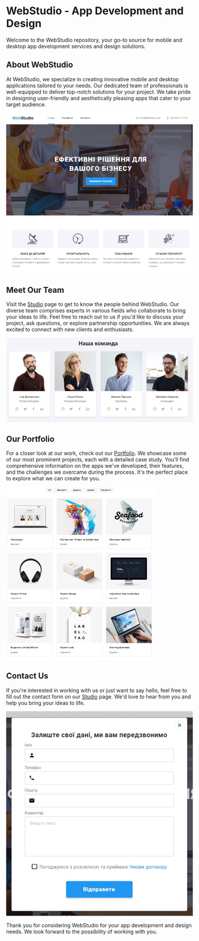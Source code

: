 # WebStudio - App Development and Design

Welcome to the WebStudio repository, your go-to source for mobile and desktop app development
services and design solutions.

## About WebStudio

At WebStudio, we specialize in creating innovative mobile and desktop applications tailored to your
needs. Our dedicated team of professionals is well-equipped to deliver top-notch solutions for your
project. We take pride in designing user-friendly and aesthetically pleasing apps that cater to your
target audience.

![Car Catalog](/images/photoForReadme/Studio.jpg)

## Meet Our Team

Visit the [Studio](https://taurusvb.github.io/web-studio-landing/) page to get to know the people
behind WebStudio. Our diverse team comprises experts in various fields who collaborate to bring your
ideas to life. Feel free to reach out to us if you'd like to discuss your project, ask questions, or
explore partnership opportunities. We are always excited to connect with new clients and
enthusiasts.

![Car Catalog](/images/photoForReadme/our-team.jpg)

## Our Portfolio

For a closer look at our work, check out our
[Portfolio](https://taurusvb.github.io/web-studio-landing/portfolio.html). We showcase some of our
most prominent projects, each with a detailed case study. You'll find comprehensive information on
the apps we've developed, their features, and the challenges we overcame during the process. It's
the perfect place to explore what we can create for you.

![Car Catalog](/images/photoForReadme/Portfolio.jpg)

## Contact Us

If you're interested in working with us or just want to say hello, feel free to fill out the contact
form on our [Studio](https://taurusvb.github.io/web-studio-landing/) page. We'd love to hear from
you and help you bring your ideas to life.

![Car Catalog](/images/photoForReadme/Modal.jpg)

Thank you for considering WebStudio for your app development and design needs. We look forward to
the possibility of working with you.
